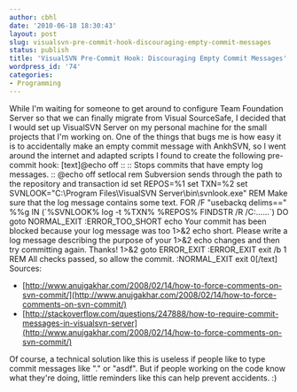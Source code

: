 ```yaml
---
author: cbhl
date: '2010-06-18 18:30:43'
layout: post
slug: visualsvn-pre-commit-hook-discouraging-empty-commit-messages
status: publish
title: 'VisualSVN Pre-Commit Hook: Discouraging Empty Commit Messages'
wordpress_id: '74'
categories:
- Programming
---
```


While I'm waiting for someone to get around to configure Team Foundation
Server so that we can finally migrate from Visual SourceSafe, I decided
that I would set up VisualSVN Server on my personal machine for the
small projects that I'm working on. One of the things that bugs me is
how easy it is to accidentally make an empty commit message with
AnkhSVN, so I went around the internet and adapted scripts I found to
create the following pre-commit hook: [text]@echo off :: :: Stops
commits that have empty log messages. :: @echo off setlocal rem
Subversion sends through the path to the repository and transaction id
set REPOS=%1 set TXN=%2 set SVNLOOK="C:\\Program Files\\VisualSVN
Server\\bin\\svnlook.exe" REM Make sure that the log message contains
some text. FOR /F "usebackq delims==" %%g IN (\`%SVNLOOK% log -t %TXN%
%REPOS% FINDSTR /R /C:......\`) DO goto NORMAL\_EXIT :ERROR\_TOO\_SHORT
echo Your commit has been blocked because your log message was too 1\>&2
echo short. Please write a log message describing the purpose of your
1\>&2 echo changes and then try committing again. Thanks! 1\>&2 goto
ERROR\_EXIT :ERROR\_EXIT exit /b 1 REM All checks passed, so allow the
commit. :NORMAL\_EXIT exit 0[/text] Sources:
-   [http://www.anujgakhar.com/2008/02/14/how-to-force-comments-on-svn-commit/](http://www.anujgakhar.com/2008/02/14/how-to-force-comments-on-svn-commit/)
-   [http://stackoverflow.com/questions/247888/how-to-require-commit-messages-in-visualsvn-server](http://www.anujgakhar.com/2008/02/14/how-to-force-comments-on-svn-commit/)

Of course, a technical solution like this is useless if people like to
type commit messages like "." or "asdf". But if people working on the
code know what they're doing, little reminders like this can help
prevent accidents. :)
